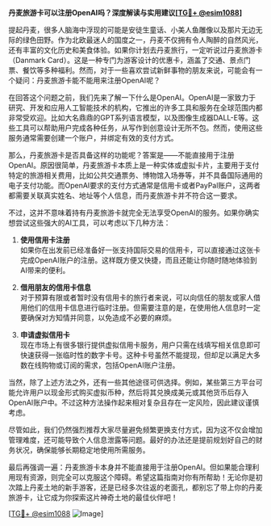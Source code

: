 **丹麦旅游卡可以注册OpenAI吗？深度解读与实用建议[[TG💪+ @esim1088](https://t.me/s/esim1088)]**

提起丹麦，很多人脑海中浮现的可能是安徒生童话、小美人鱼雕像以及那片无边无际的绿色田野。作为北欧最迷人的国度之一，丹麦不仅拥有令人陶醉的自然风光，还有丰富的文化历史和美食体验。如果你计划去丹麦旅行，一定听说过丹麦旅游卡（Danmark Card）。这是一种专门为游客设计的优惠卡，涵盖了交通、景点门票、餐饮等多种福利。然而，对于一些喜欢尝试新鲜事物的朋友来说，可能会有一个疑问：丹麦旅游卡能不能用来注册OpenAI呢？

在回答这个问题之前，我们先来了解一下什么是OpenAI。OpenAI是一家致力于研究、开发和应用人工智能技术的机构，它推出的许多工具和服务在全球范围内都非常受欢迎。比如大名鼎鼎的GPT系列语言模型，以及图像生成器DALL-E等。这些工具可以帮助用户完成各种任务，从写作到创意设计无所不包。然而，使用这些服务通常需要创建一个账户，并绑定有效的支付方式。

那么，丹麦旅游卡是否具备这样的功能呢？答案是——不能直接用于注册OpenAI。原因很简单，丹麦旅游卡本质上是一种实体或虚拟卡片，主要用于支付特定的旅游相关费用，比如公共交通票务、博物馆入场券等，并不具备国际通用的电子支付功能。而OpenAI要求的支付方式通常是信用卡或者PayPal账户，这两者都需要关联真实姓名、地址等个人信息，而丹麦旅游卡并不符合这一要求。

不过，这并不意味着持有丹麦旅游卡就完全无法享受OpenAI的服务。如果你确实想尝试这些强大的AI工具，可以考虑以下几种方法：

1. **使用信用卡注册**  
   如果你在出发前已经准备好一张支持国际交易的信用卡，可以直接通过这张卡完成OpenAI账户的注册。这样既方便又快捷，而且还能让你随时随地体验到AI带来的便利。

2. **借用朋友的信用卡信息**  
   对于预算有限或者暂时没有信用卡的旅行者来说，可以向信任的朋友或家人借用他们的信用卡信息进行临时注册。但需要注意的是，在使用他人信息时一定要确保对方知情并同意，以免造成不必要的麻烦。

3. **申请虚拟信用卡**  
   现在市场上有很多银行提供虚拟信用卡服务，用户只需在线填写相关信息即可快速获得一张临时性的数字卡号。这种卡号虽然不能提现，但却足以满足大多数在线购物或订阅的需求，包括OpenAI账户注册。

当然，除了上述方法之外，还有一些其他途径可供选择。例如，某些第三方平台可能允许用户以现金形式购买虚拟币种，然后将其兑换成美元或其他货币后存入OpenAI账户中。不过这种方法操作起来相对复杂且存在一定风险，因此建议谨慎考虑。

尽管如此，我们仍然强烈推荐大家尽量避免频繁更换支付方式，因为这不仅会增加管理难度，还可能导致个人信息泄露等问题。最好的办法还是提前规划好自己的财务状况，确保能够长期稳定地使用所需服务。

最后再强调一遍：丹麦旅游卡本身并不能直接用于注册OpenAI。但如果能合理利用现有资源，则完全可以克服这个障碍。希望这篇指南对你有所帮助！无论你是初次踏上丹麦土地的新手游客，还是已经多次往返的老面孔，都别忘了带上你的丹麦旅游卡，让它成为你探索这片神奇土地的最佳伙伴吧！

[[TG💪+ @esim1088](https://t.me/s/esim1088) ![Image](https://i.postimg.cc/4NQfJmqS/Snipaste-2025-05-13-00-14-12.png)]